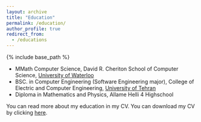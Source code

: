 ```yaml
---
layout: archive
title: "Education"
permalink: /education/
author_profile: true
redirect_from:
  - /educations
---
```


{% include base_path %}

* MMath Computer Science, David R. Cheriton School of Computer Science, [University of Waterloo](https://cs.uwaterloo.ca)
* BSC. in Computer Engineering (Software Engineering major), College of Electric and Computer Engineering, [University of Tehran](https://ece.ut.ac.ir/en/ece)
* Diploma in Mathematics and Physics, Allame Helli 4 Highschool

You can read more about my education in my CV. You can download my CV by clicking [here](/files/SinaKamali_cv.pdf).
